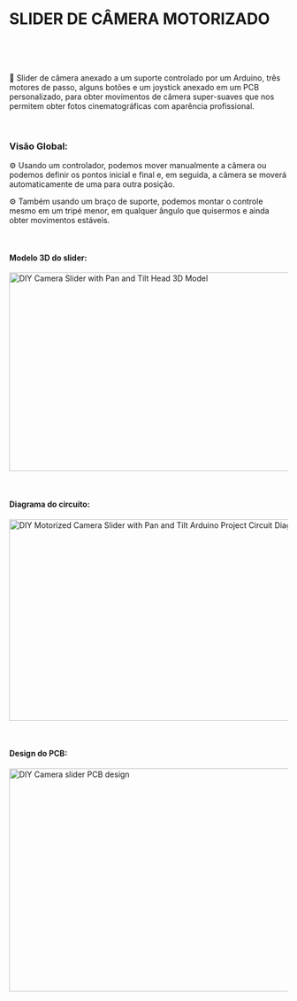 <h1><strong>SLIDER DE C&Acirc;MERA MOTORIZADO</strong></h1>
<p>&nbsp;</p>
<p>&nbsp;</p>
<p>🎥 Slider de c&acirc;mera anexado a um suporte controlado por um Arduino, tr&ecirc;s motores de passo, alguns bot&otilde;es e um joystick anexado em um PCB personalizado, para obter&nbsp;movimentos de c&acirc;mera super-suaves que nos permitem obter fotos cinematogr&aacute;ficas com apar&ecirc;ncia profissional.</p>
<p>&nbsp;</p>
<h3>Vis&atilde;o Global:</h3>
<p>⚙ Usando um controlador, podemos mover manualmente a c&acirc;mera ou podemos definir os pontos inicial e final e, em seguida, a c&acirc;mera se mover&aacute; automaticamente de uma para outra posi&ccedil;&atilde;o.</p>
<p>⚙ Tamb&eacute;m usando um bra&ccedil;o de suporte, podemos montar o controle mesmo em um trip&eacute; menor, em qualquer &acirc;ngulo que quisermos e ainda obter movimentos est&aacute;veis.</p>
<p>&nbsp;</p>
<h4>Modelo 3D do slider:</h4>
<p><img src="https://howtomechatronics.com/wp-content/uploads/2018/06/DIY-Camera-Slider-with-Pan-and-Tilt-Head-3D-Model.jpg" alt="DIY Camera Slider with Pan and Tilt Head 3D Model" width="623" height="359" /></p>
<p>&nbsp;</p>
<h4>Diagrama do circuito:</h4>
<p><img src="https://howtomechatronics.com/wp-content/uploads/2018/06/DIY-Motorized-Camera-Slider-with-Pan-and-Tilt-Arduino-Project-Circuit-Diagram-1024x591.png" alt="DIY Motorized Camera Slider with Pan and Tilt Arduino Project Circuit Diagram" width="630" height="364" /></p>
<p>&nbsp;</p>
<h4>Design do PCB:</h4>
<p><img src="https://howtomechatronics.com/wp-content/uploads/2018/06/DIY-Camera-slider-PCB-design-1024x659.png" alt="DIY Camera slider PCB design" width="626" height="403" /></p>
